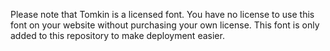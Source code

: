 Please note that Tomkin is a licensed font. You have no license to use this font on your website without purchasing your own license. This font is only added to this repository to make deployment easier.
